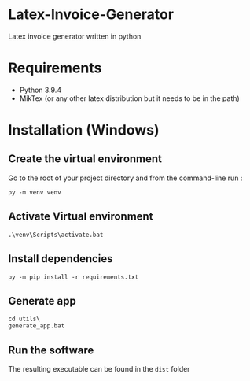 # Latex-Invoice-Generator
Latex invoice generator written in python

# Requirements
* Python 3.9.4
* MikTex (or any other latex distribution but it needs to be in the path)

# Installation (Windows)

## Create the virtual environment

Go to the root of your project directory and from the command-line run :

`py -m venv venv`

## Activate Virtual environment

`.\venv\Scripts\activate.bat`

## Install dependencies

`py -m pip install -r requirements.txt`

## Generate app

```
cd utils\
generate_app.bat
```

## Run the software

The resulting executable can be found in the `dist` folder
